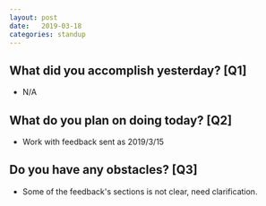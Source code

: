 ```yaml
---
layout:	post
date:	2019-03-18
categories:	standup
---
```

## What did you accomplish yesterday? [Q1]

- N/A

## What do you plan on doing today? [Q2]

- Work with feedback sent as 2019/3/15

## Do you have any obstacles? [Q3]

- Some of the feedback's sections is not clear, need clarification.